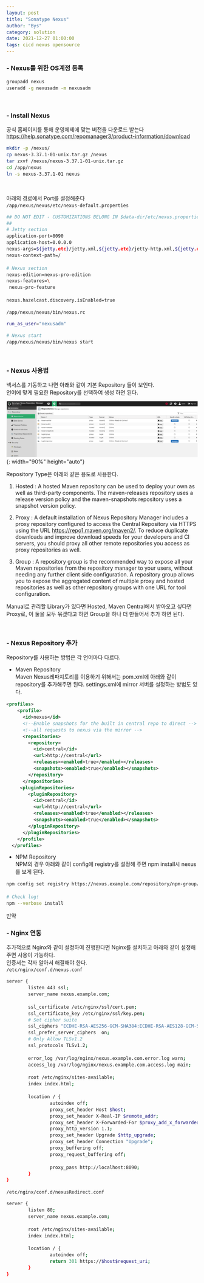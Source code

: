 ```yaml
---
layout: post
title: "Sonatype Nexus"
author: "Bys"
category: solution
date: 2021-12-27 01:00:00
tags: cicd nexus opensource
---
```


### - Nexus를 위한 OS계정 등록
```bash
groupadd nexus
useradd -g nexusadm -m nexusadm
```   
<br>

### - Install Nexus  
공식 홈페이지를 통해 운영체제에 맞는 버전을 다운로드 받는다  
https://help.sonatype.com/repomanager3/product-information/download  

```bash
mkdir -p /nexus/
cp nexus-3.37.1-01-unix.tar.gz /nexus
tar zxvf /nexus/nexus-3.37.1-01-unix.tar.gz
cd /app/nexus
ln -s nexus-3.37.1-01 nexus
```

<br>

아래의 경로에서 Port를 설정해준다  
`/app/nexus/nexus/etc/nexus-default.properties`
```bash
## DO NOT EDIT - CUSTOMIZATIONS BELONG IN $data-dir/etc/nexus.properties
##
# Jetty section
application-port=8090
application-host=0.0.0.0
nexus-args=${jetty.etc}/jetty.xml,${jetty.etc}/jetty-http.xml,${jetty.etc}/jetty-requestlog.xml
nexus-context-path=/

# Nexus section
nexus-edition=nexus-pro-edition
nexus-features=\
 nexus-pro-feature

nexus.hazelcast.discovery.isEnabled=true
```

`/app/nexus/nexus/bin/nexus.rc`
```bash
run_as_user="nexusadm"
```

```bash
# Nexus start
/app/nexus/nexus/bin/nexus start
```

<br>

### - Nexus 사용법  

넥서스를 기동하고 나면 아래와 같이 기본 Repository 들이 보인다.  
언어에 맞게 필요한 Repository를 선택하여 생성 하면 된다.  

![nexus1](/assets/it/solution/nexus/nexus1.png){: width="90%" height="auto"}  

Repository Type은 아래와 같은 용도로 사용한다.  
1. Hosted : A hosted Maven repository can be used to deploy your own as well as third-party components. The maven-releases repository uses a release version policy and the maven-snapshots repository uses a snapshot version policy.  

2. Proxy : A default installation of Nexus Repository Manager includes a proxy repository configured to access the Central Repository via HTTPS using the URL https://repo1.maven.org/maven2/. To reduce duplicate downloads and improve download speeds for your developers and CI servers, you should proxy all other remote repositories you access as proxy repositories as well.  

3. Group : A repository group is the recommended way to expose all your Maven repositories from the repository manager to your users, without needing any further client side configuration. A repository group allows you to expose the aggregated content of multiple proxy and hosted repositories as well as other repository groups with one URL for tool configuration.  

Manual로 관리할 Library가 있다면 Hosted, Maven Central에서 받아오고 싶다면 Proxy로, 이 둘을 모두 묶겠다고 하면 Group을 하나 더 만들어서 추가 하면 된다.  

<br>

### - Nexus Repository 추가  

Repository를 사용하는 방법은 각 언어마다 다르다. 

- Maven Repository  
Maven Nexus레파지토리를 이용하기 위해서는 pom.xml에 아래와 같이 repository를 추가해주면 된다. settings.xml에 mirror 서버를 설정하는 방법도 있다.  

```xml
<profiles>
    <profile>
      <id>nexus</id>
      <!--Enable snapshots for the built in central repo to direct -->
      <!--all requests to nexus via the mirror -->
      <repositories>
        <repository>
          <id>central</id>
          <url>http://central</url>
          <releases><enabled>true</enabled></releases>
          <snapshots><enabled>true</enabled></snapshots>
        </repository>
      </repositories>
     <pluginRepositories>
        <pluginRepository>
          <id>central</id>
          <url>http://central</url>
          <releases><enabled>true</enabled></releases>
          <snapshots><enabled>true</enabled></snapshots>
        </pluginRepository>
      </pluginRepositories>
    </profile>
  </profiles>
```

- NPM Repository  
NPM의 경우 아래와 같이 config에 registry를 설정해 주면 npm install시 nexus를 보게 된다.  

```bash
npm config set registry https://nexus.example.com/repository/npm-group/

# Check log! 
npm --verbose install 
```

만약 



### - Nginx 연동  
추가적으로 Nginx와 같이 설정하여 진행한다면 Nginx를 설치하고 아래와 같이 설정해주면 사용이 가능하다.  
인증서는 각자 알아서 해결해야 한다.  
`/etc/nginx/conf.d/nexus.conf`  
```bash
server {
        listen 443 ssl;
        server_name nexus.example.com;

        ssl_certificate /etc/nginx/ssl/cert.pem;
        ssl_certificate_key /etc/nginx/ssl/key.pem;
        # Set cipher suite
        ssl_ciphers "ECDHE-RSA-AES256-GCM-SHA384:ECDHE-RSA-AES128-GCM-SHA256:DHE-RSA-AES256-GCM-SHA384:DHE-RSA-AES128-GCM-SHA256:ECDHE-RSA-AES256-SHA384:ECDHE-RSA-AES128-SHA256:ECDHE-RSA-AES256-SHA:ECDHE-RSA-AES128-SHA:DHE-RSA-AES256-SHA256:DHE-RSA-AES128-SHA256:DHE-RSA-AES256-SHA:DHE-RSA-AES128-SHA:AES256-GCM-SHA384:AES128-GCM-SHA256:AES256-SHA256:AES128-SHA256:AES256-SHA:AES128-SHA";
        ssl_prefer_server_ciphers  on;
        # Only Allow TLSv1.2
        ssl_protocols TLSv1.2;

        error_log /var/log/nginx/nexus.example.com.error.log warn;
        access_log /var/log/nginx/nexus.example.com.access.log main;

        root /etc/nginx/sites-available;
        index index.html;

        location / {
                autoindex off;
                proxy_set_header Host $host;
                proxy_set_header X-Real-IP $remote_addr;
                proxy_set_header X-Forwarded-For $proxy_add_x_forwarded_for;
                proxy_http_version 1.1;
                proxy_set_header Upgrade $http_upgrade;
                proxy_set_header Connection "Upgrade";
                proxy_buffering off;
                proxy_request_buffering off;

                proxy_pass http://localhost:8090;
        }
}
```

`/etc/nginx/conf.d/nexusRedirect.conf`  
```bash
server {
        listen 80;
        server_name nexus.example.com;

        root /etc/nginx/sites-available;
        index index.html;

        location / {
                autoindex off;
                return 301 https://$host$request_uri;
        }
}
```